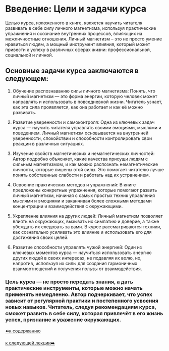 # Введение: Цели и задачи курса

Целью курса, изложенного в книге, является научить читателя развивать в себе силу личного магнетизма, используя практические упражнения и осознание внутренних процессов, влияющих на межличностные отношения. Личный магнетизм – это не просто умение нравиться людям, а мощный инструмент влияния, который может привести к успеху в различных сферах жизни: профессиональной, социальной и личной.

## Основные задачи курса заключаются в следующем:

1. Обучение распознаванию силы личного магнетизма: Понять, что личный магнетизм — это форма энергии, которую человек может направлять и использовать в повседневной жизни. Читатель узнает, как эта сила проявляется, как она работает и как её можно развивать.


2. Развитие уверенности и самоконтроля: Одна из ключевых задач курса — научить читателя управлять своими эмоциями, мыслями и поведением. Личный магнетизм основывается на внутренней уверенности, спокойствии и способности контролировать свои реакции в различных ситуациях.


3. Изучение свойств магнетических и немагнетических личностей: Автор подробно объясняет, какие качества присущи людям с сильным магнетизмом, и как можно распознать немагнетические личности, которые лишены этой силы. Это помогает читателю лучше понять собственные слабости и работать над их устранением.


4. Освоение практических методов и упражнений: В книге предложены конкретные упражнения, которые помогают развить личный магнетизм, начиная с самых простых техник управления мыслями и эмоциями и заканчивая более сложными методами концентрации и взаимодействия с окружающими.


5. Укрепление влияния на других людей: Личный магнетизм позволяет влиять на окружающих, вызывать их симпатию и доверие, а также убеждать их следовать за вами. В курсе рассматриваются техники, как сознательно усиливать это влияние и использовать его для достижения своих целей.


6. Развитие способности управлять чужой энергией: Один из ключевых моментов курса — научиться использовать энергию других людей в своих интересах, не подавляя их волю, но, напротив, используя их силы для создания гармоничных взаимоотношений и получения пользы от взаимодействия.



### Цель курса — не просто передать знания, а дать практические инструменты, которые можно начать применять немедленно. Автор подчеркивает, что успех зависит от регулярной практики и постепенного усвоения новых навыков. Читатель, следуя рекомендациям курса, сможет развить в себе силу, которая привлечёт в его жизнь успех, признание и уважение окружающих.

 [⬅️к содержанию](README.md)

 [к следующей лекции➡️](3.md)